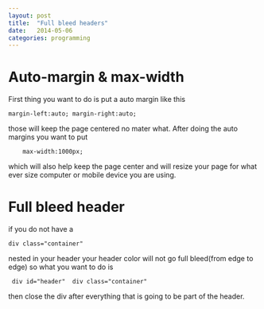 ```yaml
---
layout: post
title:  "Full bleed headers"
date:   2014-05-06
categories: programming
---
```



# Auto-margin & max-width

First thing you want to do is put a auto margin like this

    margin-left:auto; margin-right:auto; 

those will keep the page centered no mater what. After doing the auto margins you want to put 

        max-width:1000px;

which will also help keep the page center and will resize your page for what ever size computer or mobile device you are using.

# Full bleed header

if you do not have a

    div class="container" 

 nested in your header your header color will not go full bleed(from edge to edge) so what you want to do is

     div id="header"  div class="container"

  then close the div after everything that is going to be part of the header.